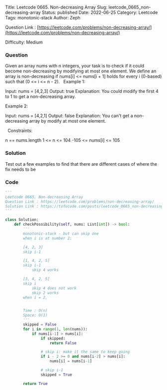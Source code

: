 Title: Leetcode 0665. Non-decreasing Array
Slug: leetcode_0665_non-decreasing-array
Status: published
Date: 2022-06-25
Category: Leetcode
Tags: monotonic-stack
Author: Zeph

Question Link : [https://leetcode.com/problems/non-decreasing-array/](https://leetcode.com/problems/non-decreasing-array/)

Difficulty: Medium

### Question
Given an array nums with n integers, your task is to check if it could become non-decreasing by modifying at most one element.
We define an array is non-decreasing if nums[i] <= nums[i + 1] holds for every i (0-based) such that (0 <= i <= n - 2).
 
Example 1:

Input: nums = [4,2,3]
Output: true
Explanation: You could modify the first 4 to 1 to get a non-decreasing array.

Example 2:

Input: nums = [4,2,1]
Output: false
Explanation: You can't get a non-decreasing array by modify at most one element.

 
Constraints:

n == nums.length
1 <= n <= 104
-105 <= nums[i] <= 105

### Solution

Test out a few examples to find that there are different cases of where the fix needs to be

### Code
```python
'''
Leetcode 0665. Non-decreasing Array
Question Link : https://leetcode.com/problems/non-decreasing-array/
Solution Link : https://tofucode.com/posts/leetcode_0665_non-decreasing-array.html
'''

class Solution:
    def checkPossibility(self, nums: List[int]) -> bool:
        '''
        monotonic-stack - but can skip one
        when i is at number 2:

        [4, 2, 3]
        skip i-1

        [1, 4, 2, 5]
        skip i-1
            skip 4 works

        [3, 4, 2, 5]
        skip i
            skip 4 does not work
            skip 2 works
        when i = 2,


        Time : O(n)
        Space: O(1)
        '''
        skipped = False
        for i in range(1, len(nums)):
            if nums[i-1] > nums[i]:
                if skipped:
                    return False

                # skip i: make it the same to keep going
                if i - 2 >= 0 and nums[i-2] > nums[i]:
                    nums[i] = nums[i-1]

                # skip i-1
                skipped = True

        return True


```

